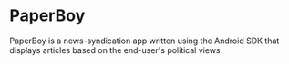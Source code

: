 # PaperBoy
PaperBoy is a news-syndication app written using the Android SDK that displays articles based on the end-user's political views
